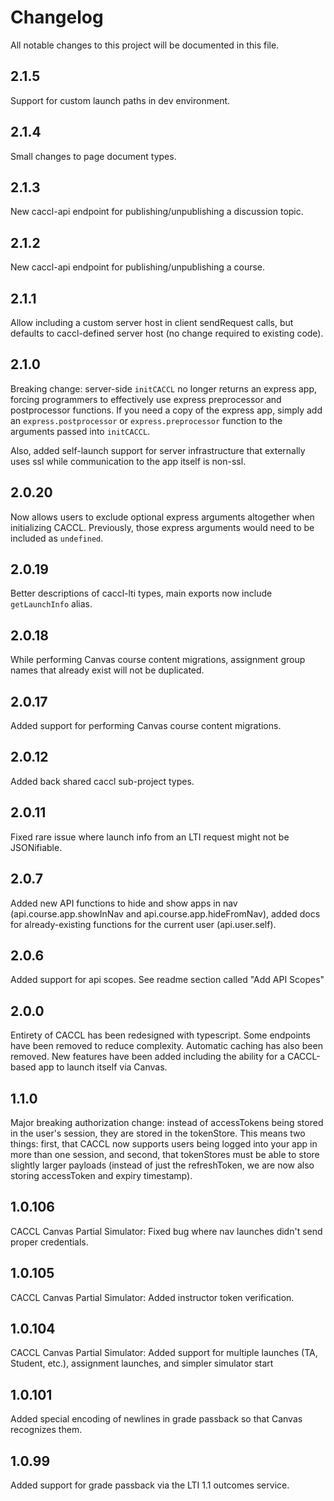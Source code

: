 # Changelog

All notable changes to this project will be documented in this file.

## 2.1.5

Support for custom launch paths in dev environment.

## 2.1.4

Small changes to page document types.

## 2.1.3

New caccl-api endpoint for publishing/unpublishing a discussion topic.

## 2.1.2

New caccl-api endpoint for publishing/unpublishing a course.

## 2.1.1

Allow including a custom server host in client sendRequest calls, but defaults to caccl-defined server host (no change required to existing code).

## 2.1.0

Breaking change: server-side `initCACCL` no longer returns an express app, forcing programmers to effectively use express preprocessor and postprocessor functions. If you need a copy of the express app, simply add an `express.postprocessor` or `express.preprocessor` function to the arguments passed into `initCACCL`.

Also, added self-launch support for server infrastructure that externally uses ssl while communication to the app itself is non-ssl.

## 2.0.20

Now allows users to exclude optional express arguments altogether when initializing CACCL. Previously, those express arguments would need to be included as `undefined`.

## 2.0.19

Better descriptions of caccl-lti types, main exports now include `getLaunchInfo` alias.

## 2.0.18

While performing Canvas course content migrations, assignment group names that already exist will not be duplicated.

## 2.0.17

Added support for performing Canvas course content migrations.

## 2.0.12

Added back shared caccl sub-project types.

## 2.0.11

Fixed rare issue where launch info from an LTI request might not be JSONifiable.

## 2.0.7

Added new API functions to hide and show apps in nav (api.course.app.showInNav and api.course.app.hideFromNav), added docs for already-existing functions for the current user (api.user.self).

## 2.0.6

Added support for api scopes. See readme section called "Add API Scopes"

## 2.0.0

Entirety of CACCL has been redesigned with typescript. Some endpoints have been removed to reduce complexity. Automatic caching has also been removed. New features have been added including the ability for a CACCL-based app to launch itself via Canvas.

## 1.1.0

Major breaking authorization change: instead of accessTokens being stored in the user's session, they are stored in the tokenStore. This means two things: first, that CACCL now supports users being logged into your app in more than one session, and second, that tokenStores must be able to store slightly larger payloads (instead of just the refreshToken, we are now also storing accessToken and expiry timestamp).

## 1.0.106

CACCL Canvas Partial Simulator: Fixed bug where nav launches didn't send proper credentials.

## 1.0.105

CACCL Canvas Partial Simulator: Added instructor token verification.

## 1.0.104

CACCL Canvas Partial Simulator: Added support for multiple launches (TA, Student, etc.), assignment launches, and simpler simulator start

## 1.0.101

Added special encoding of newlines in grade passback so that Canvas recognizes them.

## 1.0.99

Added support for grade passback via the LTI 1.1 outcomes service.
